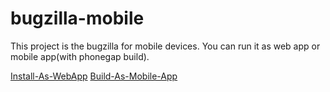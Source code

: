 bugzilla-mobile
===============

This project  is the bugzilla for mobile devices. You can run it as web app or mobile app(with phonegap build).

[Install-As-WebApp](https://github.com/xianjimli/bugzilla-mobile/wiki/Install-As-WebApp)
[Build-As-Mobile-App](https://github.com/xianjimli/bugzilla-mobile/wiki/Build-As-Mobile-App)
